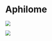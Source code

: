 # Aphilome

![](https://badge42.herokuapp.com/api/stats/aphilome)


![](thub-profile-summary-cards.vercel.app/api/cards/profile-details?username=Aphilome&theme=vue)

<!-- ![](profile-summary-card-output/solarized/0-profile-details.svg)
![](profile-summary-card-output/solarized/1-repos-per-language.svg)
![](profile-summary-card-output/solarized/3-stats.svg)


[![](profile-summary-card-output/solarized/0-profile-details.svg)](https://github.com/vn7n24fzkq/github-profile-summary-cards)
[![](profile-summary-card-output/solarized/1-repos-per-language.svg)](https://github.com/vn7n24fzkq/github-profile-summary-cards) [![](profile-summary-card-output/solarized/3-stats.svg)](https://github.com/vn7n24fzkq/github-profile-summary-cards) -->
